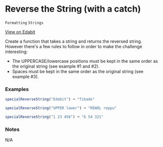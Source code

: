 # Reverse the String (with a catch)

`Formatting` `Strings`

[View on Edabit](https://edabit.com/challenge/AcL4HiKbC9cYSHmYt)

Create a function that takes a string and returns the reversed string. However there's a few rules to follow in order to make the challenge interesting:

- The UPPERCASE/lowercase positions must be kept in the same order as the original string (see example #1 and #2).
- Spaces must be kept in the same order as the original string (see example #3).

### Examples

```js
specialReverseString("Edabit") ➞ "Tibade"

specialReverseString("UPPER lower") ➞ "REWOL reppu"

specialReverseString("1 23 456") ➞ "6 54 321"
```

### Notes

N/A
